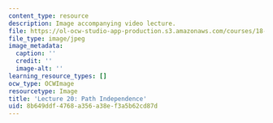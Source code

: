 ```yaml
---
content_type: resource
description: Image accompanying video lecture.
file: https://ol-ocw-studio-app-production.s3.amazonaws.com/courses/18-02-multivariable-calculus-fall-2007/8b649ddf4768a356a38ef3a5b62cd87d_20.jpg
file_type: image/jpeg
image_metadata:
  caption: ''
  credit: ''
  image-alt: ''
learning_resource_types: []
ocw_type: OCWImage
resourcetype: Image
title: 'Lecture 20: Path Independence'
uid: 8b649ddf-4768-a356-a38e-f3a5b62cd87d
---
```

